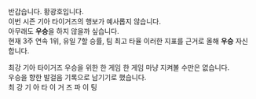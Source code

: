 반갑습니다. 황광호입니다.<br>
이번 시즌 기아 타이거즈의 행보가 예사롭지 않습니다.<br>
아무래도 <b>우승</b>을 하지 않을까 싶습니다.<br>
현재 3주 연속 1위, 유일 7할 승률, 팀 최고 타율 
이러한 지표를 근거로 올해 <b>우승</b> 자신 합니다.

최강 기아 타이거즈 우승을 위한 한 게임 한 게임
마냥 지켜볼 수만은 없습니다. <br>
우승을 향한 발걸음 기록으로 남기기로 했습니다.<br>
최 강 기 아 타 이 거 즈 
파 이 팅 
